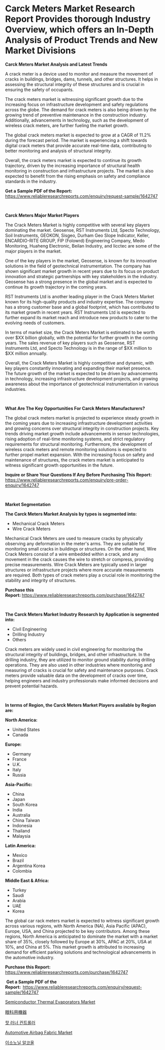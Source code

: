 <p><h1>Carck Meters Market Research Report Provides thorough Industry Overview, which offers an In-Depth Analysis of Product Trends and New Market Divisions</h1></p><p><strong>Carck Meters Market Analysis and Latest Trends</strong></p>
<p><p>A crack meter is a device used to monitor and measure the movement of cracks in buildings, bridges, dams, tunnels, and other structures. It helps in assessing the structural integrity of these structures and is crucial in ensuring the safety of occupants.</p><p>The crack meters market is witnessing significant growth due to the increasing focus on infrastructure development and safety regulations across the globe. The demand for crack meters is also being driven by the growing trend of preventive maintenance in the construction industry. Additionally, advancements in technology, such as the development of wireless crack meters, are further fueling the market growth.</p><p>The global crack meters market is expected to grow at a CAGR of 11.2% during the forecast period. The market is experiencing a shift towards digital crack meters that provide accurate real-time data, contributing to better monitoring and analysis of structural integrity.</p><p>Overall, the crack meters market is expected to continue its growth trajectory, driven by the increasing importance of structural health monitoring in construction and infrastructure projects. The market is also expected to benefit from the rising emphasis on safety and compliance standards in the industry.</p></p>
<p><strong>Get a Sample PDF of the Report:&nbsp;</strong> <a href="https://www.reliableresearchreports.com/enquiry/request-sample/1642747">https://www.reliableresearchreports.com/enquiry/request-sample/1642747</a></p>
<p>&nbsp;</p>
<p><strong>Carck Meters Major Market Players</strong></p>
<p><p>The Crack Meters Market is highly competitive with several key players dominating the market. Geosense, RST Instruments Ltd, Specto Technology, Soil Instruments, GEOKON, Sisgeo, Durham Geo Slope Indicator, Keller, ENCARDIO-RITE GROUP, FIP (Folowrd) Engineering Company, Medo Monitoring, Huaheng Electronic, Beilan Industry, and Iicctec are some of the major players in the market.</p><p>One of the key players in the market, Geosense, is known for its innovative solutions in the field of geotechnical instrumentation. The company has shown significant market growth in recent years due to its focus on product innovation and strategic partnerships with key stakeholders in the industry. Geosense has a strong presence in the global market and is expected to continue its growth trajectory in the coming years.</p><p>RST Instruments Ltd is another leading player in the Crack Meters Market known for its high-quality products and industry expertise. The company has a strong customer base and a global footprint, which has contributed to its market growth in recent years. RST Instruments Ltd is expected to further expand its market reach and introduce new products to cater to the evolving needs of customers.</p><p>In terms of market size, the Crack Meters Market is estimated to be worth over $XX billion globally, with the potential for further growth in the coming years. The sales revenue of key players such as Geosense, RST Instruments Ltd, and Specto Technology is in the range of $XX million to $XX million annually.</p><p>Overall, the Crack Meters Market is highly competitive and dynamic, with key players constantly innovating and expanding their market presence. The future growth of the market is expected to be driven by advancements in technology, increasing infrastructure development projects, and growing awareness about the importance of geotechnical instrumentation in various industries.</p></p>
<p>&nbsp;</p>
<p><strong>What Are The Key Opportunities For Carck Meters Manufacturers?</strong></p>
<p><p>The global crack meters market is projected to experience steady growth in the coming years due to increasing infrastructure development activities and growing concerns over structural integrity in construction projects. Key trends driving market growth include advancements in sensor technologies, rising adoption of real-time monitoring systems, and strict regulatory requirements for structural monitoring. Furthermore, the development of wireless crack meters and remote monitoring solutions is expected to further propel market expansion. With the increasing focus on safety and maintenance of structures, the crack meters market is anticipated to witness significant growth opportunities in the future.</p></p>
<p><strong>Inquire or Share Your Questions If Any Before Purchasing This Report:</strong> <a href="https://www.reliableresearchreports.com/enquiry/pre-order-enquiry/1642747">https://www.reliableresearchreports.com/enquiry/pre-order-enquiry/1642747</a></p>
<p>&nbsp;</p>
<p><strong>Market Segmentation</strong></p>
<p><strong>The Carck Meters Market Analysis by types is segmented into:</strong></p>
<p><ul><li>Mechanical Crack Meters</li><li>Wire Crack Meters</li></ul></p>
<p><p>Mechanical Crack Meters are used to measure cracks by physically observing any deformation in the meter's arms. They are suitable for monitoring small cracks in buildings or structures. On the other hand, Wire Crack Meters consist of a wire embedded within a crack, and any movement in the crack causes the wire to stretch or compress, providing precise measurements. Wire Crack Meters are typically used in larger structures or infrastructure projects where more accurate measurements are required. Both types of crack meters play a crucial role in monitoring the stability and integrity of structures.</p></p>
<p><strong>Purchase this Report:&nbsp;</strong><a href="https://www.reliableresearchreports.com/purchase/1642747">https://www.reliableresearchreports.com/purchase/1642747</a></p>
<p>&nbsp;</p>
<p><strong>The Carck Meters Market Industry Research by Application is segmented into:</strong></p>
<p><ul><li>Civil Engineering</li><li>Drilling Industry</li><li>Others</li></ul></p>
<p><p>Crack meters are widely used in civil engineering for monitoring the structural integrity of buildings, bridges, and other infrastructure. In the drilling industry, they are utilized to monitor ground stability during drilling operations. They are also used in other industries where monitoring and measuring of cracks is crucial for safety and maintenance purposes. Crack meters provide valuable data on the development of cracks over time, helping engineers and industry professionals make informed decisions and prevent potential hazards.</p></p>
<p>&nbsp;</p>
<p><strong>In terms of Region, the Carck Meters Market Players available by Region are:</strong></p>
<p>
    <p> <strong> North America: </strong>
        <ul>
            <li>United States</li>
            <li>Canada</li>
        </ul>
        </p> 
    <p> <strong> Europe: </strong>
        <ul>
            <li>Germany</li>
            <li>France</li>
            <li>U.K.</li>
            <li>Italy</li>
            <li>Russia</li>
        </ul>
        </p> 
    <p> <strong> Asia-Pacific: </strong>
        <ul>
            <li>China</li>
            <li>Japan</li>
            <li>South Korea</li>
            <li>India</li>
            <li>Australia</li>
            <li>China Taiwan</li>
            <li>Indonesia</li>
            <li>Thailand</li>
            <li>Malaysia</li>
        </ul>
        </p> 
    <p> <strong> Latin America: </strong>
        <ul>
            <li>Mexico</li>
            <li>Brazil</li>
            <li>Argentina Korea</li>
            <li>Colombia</li>
        </ul>
        </p> 
    <p> <strong> Middle East & Africa: </strong>
        <ul>
            <li>Turkey</li>
            <li>Saudi</li>
            <li>Arabia</li>
            <li>UAE</li>
            <li>Korea</li>
        </ul>
    </p>
    </p>
<p><p>The global car rack meters market is expected to witness significant growth across various regions, with North America (NA), Asia Pacific (APAC), Europe, USA, and China projected to be key contributors. Among these regions, North America is anticipated to dominate the market with a market share of 35%, closely followed by Europe at 30%, APAC at 20%, USA at 10%, and China at 5%. This market growth is attributed to increasing demand for efficient parking solutions and technological advancements in the automotive industry.</p></p>
<p><strong>Purchase this Report: </strong><a href="https://www.reliableresearchreports.com/purchase/1642747">https://www.reliableresearchreports.com/purchase/1642747</a></p>
<p>&nbsp;<strong>Get a Sample PDF of the Report:&nbsp;&nbsp;</strong><a href="https://www.reliableresearchreports.com/enquiry/request-sample/1642747">https://www.reliableresearchreports.com/enquiry/request-sample/1642747</a></p>
<p><strong></strong></p>
<p><p><a href="https://cute-banjo-8ca.notion.site/Semiconductor-Thermal-Evaporators-Market-Size-Growth-Outlook-from-2024-to-2031-projecting-at-Marke-c6f14cbc4e1c43e99844d9f5376c33b3">Semiconductor Thermal Evaporators Market</a></p><p><a href="https://medium.com/@yvettelesch/%E7%9C%BC%E7%A7%91%E3%83%87%E3%83%90%E3%82%A4%E3%82%B9%E5%B8%82%E5%A0%B4%E8%AA%BF%E6%9F%BB%E3%83%AC%E3%83%9D%E3%83%BC%E3%83%88-%E3%81%9D%E3%81%AE%E6%AD%B4%E5%8F%B2%E3%81%A8%E5%B0%86%E6%9D%A5%E4%BA%88%E6%B8%AC-2024%E5%B9%B4%E3%81%8B%E3%82%892031%E5%B9%B4-b30834c70844">眼科用機器</a></p><p><a href="https://medium.com/@ronateganok8lzhvasjs9youd/%ED%95%AB-%EB%9F%AC%EB%84%88-%EC%BB%A8%ED%8A%B8%EB%A1%A4%EB%9F%AC-%EC%8B%9C%EC%9E%A5-%EC%8B%9C%EC%9E%A5-cagr-%EC%8B%9C%EC%9E%A5-%ED%8A%B8%EB%A0%8C%EB%93%9C-%EB%B0%8F-%EC%84%B1%EC%9E%A5-%EC%A0%84%EB%9E%B5%EC%97%90-%EB%8C%80%ED%95%9C-%ED%86%B5%EC%B0%B0%EB%A0%A5-f2675865b577">핫 러너 컨트롤러</a></p><p><a href="https://view.publitas.com/reportprime-1/automotive-airbag-fabric-market-research-report-the-key-to-successful-business-strategy-forecasted-for-period-from-2024-2031/">Automotive Airbag Fabric Market</a></p><p><a href="https://medium.com/@ronateganok8lzhvasjs9youd/%EC%9D%B4%EC%86%8C%EB%85%B8%EB%8B%90-%EC%95%8C%EC%BD%94%EC%98%AC-%EC%8B%9C%EC%9E%A5-%EC%A0%90%EC%9C%A0%EC%9C%A8-%EB%B3%80%ED%99%94-%EB%B0%8F-%EC%8B%9C%EC%9E%A5-%EC%84%B1%EC%9E%A5-%EC%B6%94%EC%9D%B4-2024-2031-3d3fe9cefe72">이소노닐 알코올</a></p></p>